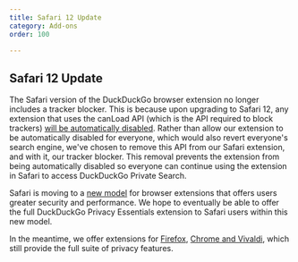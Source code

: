 ```yaml
---
title: Safari 12 Update
category: Add-ons
order: 100

---
```

## Safari 12 Update

The Safari version of the DuckDuckGo browser extension no longer includes a tracker blocker. This is because upon upgrading to Safari 12, any extension that uses the canLoad API (which is the API required to block trackers) <a href="https://developer.apple.com/documentation/safariextensions" target="_blank">will be automatically disabled</a>. Rather than allow our extension to be automatically disabled for everyone, which would also revert everyone's search engine, we've chosen to remove this API from our Safari extension, and with it, our tracker blocker. This removal prevents the extension from being automatically disabled so everyone can continue using the extension in Safari to access DuckDuckGo Private Search.

Safari is moving to a <a href="https://developer.apple.com/documentation/safariservices/safari_app_extensions" target="_blank">new model</a> for browser extensions that offers users greater security and performance. We hope to eventually be able to offer the full DuckDuckGo Privacy Essentials extension to Safari users within this new model.

In the meantime, we offer extensions for <a href="https://addons.mozilla.org/en-US/firefox/addon/duckduckgo-for-firefox/" target="_blank">Firefox</a>, <a href="https://chrome.google.com/webstore/detail/duckduckgo-privacy-essent/bkdgflcldnnnapblkhphbgpggdiikppg" target="_blank">Chrome and Vivaldi</a>, which still provide the full suite of privacy features.